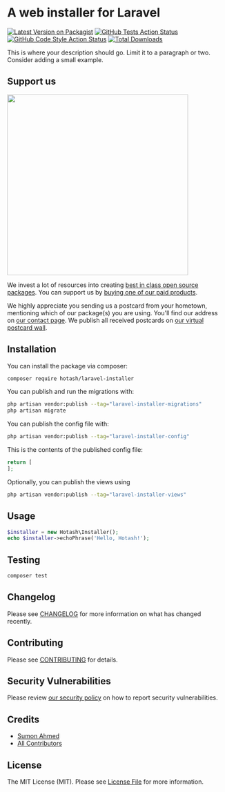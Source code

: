 # A web installer for Laravel

[![Latest Version on Packagist](https://img.shields.io/packagist/v/hotash/laravel-installer.svg?style=flat-square)](https://packagist.org/packages/hotash/laravel-installer)
[![GitHub Tests Action Status](https://img.shields.io/github/workflow/status/hotash/laravel-installer/run-tests?label=tests)](https://github.com/hotash/laravel-installer/actions?query=workflow%3Arun-tests+branch%3Amain)
[![GitHub Code Style Action Status](https://img.shields.io/github/workflow/status/hotash/laravel-installer/Fix%20PHP%20code%20style%20issues?label=code%20style)](https://github.com/hotash/laravel-installer/actions?query=workflow%3A"Fix+PHP+code+style+issues"+branch%3Amain)
[![Total Downloads](https://img.shields.io/packagist/dt/hotash/laravel-installer.svg?style=flat-square)](https://packagist.org/packages/hotash/laravel-installer)

This is where your description should go. Limit it to a paragraph or two. Consider adding a small example.

## Support us

[<img src="https://github-ads.s3.eu-central-1.amazonaws.com/laravel-installer.jpg?t=1" width="419px" />](https://spatie.be/github-ad-click/laravel-installer)

We invest a lot of resources into creating [best in class open source packages](https://spatie.be/open-source). You can support us by [buying one of our paid products](https://spatie.be/open-source/support-us).

We highly appreciate you sending us a postcard from your hometown, mentioning which of our package(s) you are using. You'll find our address on [our contact page](https://spatie.be/about-us). We publish all received postcards on [our virtual postcard wall](https://spatie.be/open-source/postcards).

## Installation

You can install the package via composer:

```bash
composer require hotash/laravel-installer
```

You can publish and run the migrations with:

```bash
php artisan vendor:publish --tag="laravel-installer-migrations"
php artisan migrate
```

You can publish the config file with:

```bash
php artisan vendor:publish --tag="laravel-installer-config"
```

This is the contents of the published config file:

```php
return [
];
```

Optionally, you can publish the views using

```bash
php artisan vendor:publish --tag="laravel-installer-views"
```

## Usage

```php
$installer = new Hotash\Installer();
echo $installer->echoPhrase('Hello, Hotash!');
```

## Testing

```bash
composer test
```

## Changelog

Please see [CHANGELOG](CHANGELOG.md) for more information on what has changed recently.

## Contributing

Please see [CONTRIBUTING](CONTRIBUTING.md) for details.

## Security Vulnerabilities

Please review [our security policy](../../security/policy) on how to report security vulnerabilities.

## Credits

- [Sumon Ahmed](https://github.com/bdsumon4u)
- [All Contributors](../../contributors)

## License

The MIT License (MIT). Please see [License File](LICENSE.md) for more information.
